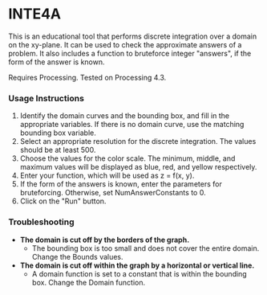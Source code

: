 # INTE4A

This is an educational tool that performs discrete integration over a domain on the xy-plane. It can be used to check the approximate answers of a problem. It also includes a function to bruteforce integer "answers", if the form of the answer is known.

Requires Processing. Tested on Processing 4.3.

### Usage Instructions

1. Identify the domain curves and the bounding box, and fill in the appropriate variables. If there is no domain curve, use the matching bounding box variable.
2. Select an appropriate resolution for the discrete integration. The values should be at least 500.
3. Choose the values for the color scale. The minimum, middle, and maximum values will be displayed as blue, red, and yellow respectively.
4. Enter your function, which will be used as z = f(x, y).
5. If the form of the answers is known, enter the parameters for bruteforcing. Otherwise, set NumAnswerConstants to 0.
6. Click on the "Run" button.

### Troubleshooting

- **The domain is cut off by the borders of the graph.**
  - The bounding box is too small and does not cover the entire domain. Change the Bounds values.
- **The domain is cut off within the graph by a horizontal or vertical line.**
  - A domain function is set to a constant that is within the bounding box. Change the Domain function.
